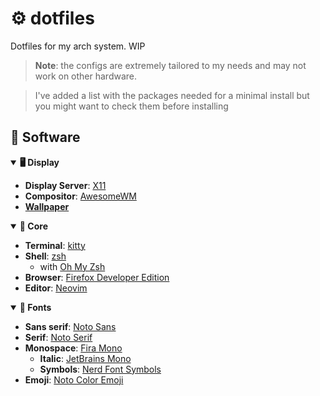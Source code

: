 # ⚙️ dotfiles

Dotfiles for my arch system. WIP

> **Note**: the configs are extremely tailored to my
> needs and may not work on other hardware.

> I've added a list with the packages needed for a minimal
> install but you might want to check them before installing

## 🧩 Software

<details open>
<summary><b>🖥️  Display</b></summary>

- **Display Server**: [X11](https://www.x.org/wiki/)
- **Compositor**: [AwesomeWM](https://awesomewm.org/)
- [**Wallpaper**](https://github.com/danebidev/dotfiles/blob/main/config/awesome/themes/default/wallpaper.png)

</details>

<details open>
<summary><b>🎯 Core</b></summary>

- **Terminal**: [kitty](https://sw.kovidgoyal.net/kitty/)
- **Shell**: [zsh](https://www.zsh.org/)
  - with [Oh My Zsh](https://ohmyz.sh/)
- **Browser**: [Firefox Developer Edition](https://www.mozilla.org/en-US/firefox/developer/)
- **Editor**: [Neovim](https://neovim.io/)

</details>

<details open>
<summary><b>💬 Fonts</b></summary>

- **Sans serif**: [Noto Sans](https://fonts.google.com/noto/specimen/Noto+Sans)
- **Serif**: [Noto Serif](https://fonts.google.com/noto/specimen/Noto+Serif)
- **Monospace**: [Fira Mono](https://fonts.google.com/specimen/Fira+Mono)
  - **Italic**: [JetBrains Mono](https://www.jetbrains.com/lp/mono/)
  - **Symbols**: [Nerd Font Symbols](https://github.com/ryanoasis/nerd-fonts)
- **Emoji**: [Noto Color Emoji](https://fonts.google.com/noto/specimen/Noto+Color+Emoji)

